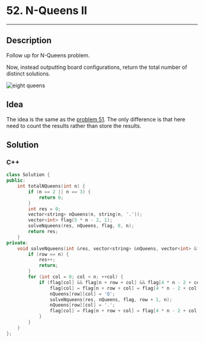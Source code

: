 # 52. N-Queens II
---
## Description

Follow up for N-Queens problem.

Now, instead outputting board configurations, return the total number of distinct solutions.

![eight queens](https://leetcode.com/static/images/problemset/8-queens.png)

## Idea

The idea is the same as the [problem 51](http://leanote.com/blog/post/5acc637eab644107c4001237). The only difference is that here need to count the results rather than store the results.

## Solution
### C++

```cpp
class Solution {
public:
    int totalNQueens(int n) {
        if (n == 2 || n == 3) {
            return 0;
        }
        int res = 0;
        vector<string> nQueens(n, string(n, '.'));
        vector<int> flag(5 * n - 2, 1);
        solveNqueens(res, nQueens, flag, 0, n);
        return res;
    }
private:
    void solveNqueens(int &res, vector<string> &nQueens, vector<int> &flag, int row, int n) {
        if (row == n) {
            res++;
            return;
        }
        for (int col = 0; col < n; ++col) {
            if (flag[col] && flag[n + row + col] && flag[4 * n - 2 + col - row]) {
                flag[col] = flag[n + row + col] = flag[4 * n - 2 + col - row] = 0;
                nQueens[row][col] = 'Q';
                solveNqueens(res, nQueens, flag, row + 1, n);
                nQueens[row][col] = '.';
                flag[col] = flag[n + row + col] = flag[4 * n - 2 + col - row] = 1;
            }
        }
    }
};
```